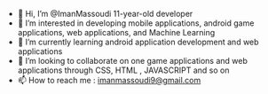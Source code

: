 - 👋 Hi, I’m @ImanMassoudi 11-year-old developer
- 👀 I’m interested in developing mobile applications, android game applications, web applications, and Machine Learning
- 🌱 I’m currently learning android application development and web applications
- 💞️ I’m looking to collaborate on one game applications and web applications through CSS, HTML , JAVASCRIPT and so on
- 📫 How to reach me : imanmassoudi9@gmail.com

<!---
ImanMassoudi/ImanMassoudi is a ✨ special ✨ repository because its `README.md` (this file) appears on your GitHub profile.
You can click the Preview link to take a look at your changes.
--->
